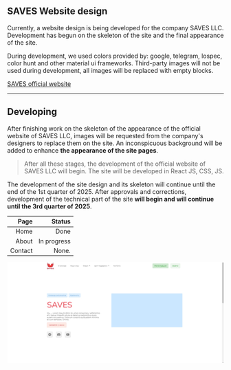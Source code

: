 ## SAVES Website design

Currently, a website design is being developed for the company SAVES LLC. Development has begun on the skeleton of the site and the final appearance of the site.

During development, we used colors provided by: google, telegram, lospec, color hunt and other material ui frameworks. Third-party images will not be used during development, all images will be replaced with empty blocks.

[SAVES official website](http://dev.nodeca.com)

___

## Developing

After finishing work on the skeleton of the appearance of the official website of SAVES LLC, images will be requested from the company's designers to replace them on the site. An inconspicuous background will be added to enhance **the appearance of the site pages**.

> After all these stages, the development of the official website of SAVES LLC will begin. The site will be developed in React JS, CSS, JS.

The development of the site design and its skeleton will continue until the end of the 1st quarter of 2025. After approvals and corrections, development of the technical part of the site __will begin and will continue until the 3rd quarter of 2025__.

| Page | Status |
| ------:| -----------:|
| Home   | Done |
| About | In progress |
| Contact    | None. |



![Сайт](media/web.jpg)